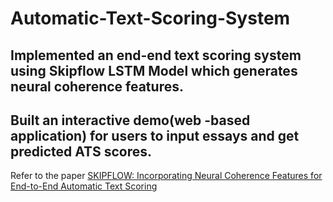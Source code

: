 # Automatic-Text-Scoring-System

## Implemented an end-end text scoring system using Skipflow LSTM Model which generates neural coherence features.
## Built an interactive demo(web -based application) for users to input essays and get predicted ATS scores.
Refer to the paper [SKIPFLOW: Incorporating Neural Coherence Features for End-to-End Automatic Text Scoring](https://arxiv.org/abs/1711.04981)
